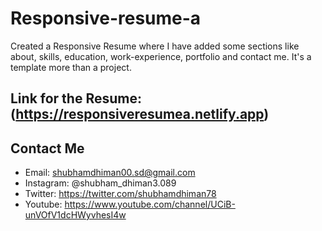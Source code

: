 # Responsive-resume-a

Created a Responsive Resume where I have added some sections like about, skills, education, work-experience, portfolio and contact me.
It's a template more than a project.

## Link for the Resume: (https://responsiveresumea.netlify.app)



## Contact Me
* Email: shubhamdhiman00.sd@gmail.com
* Instagram: @shubham_dhiman3.089
* Twitter: https://twitter.com/shubhamdhiman78
* Youtube: https://www.youtube.com/channel/UCiB-unVOfV1dcHWyvhesI4w
